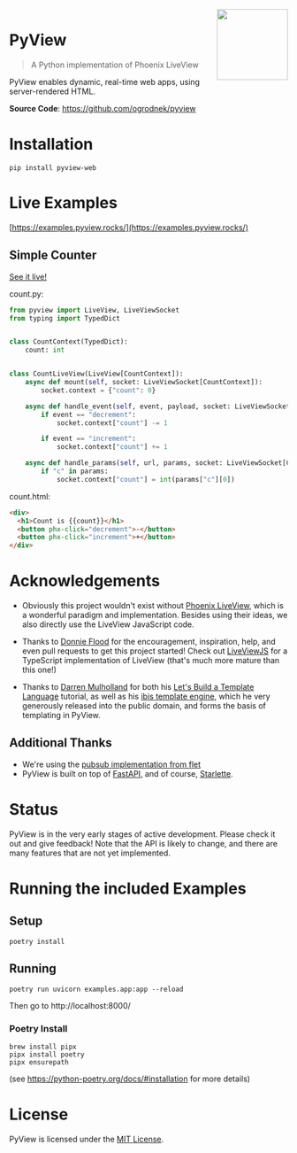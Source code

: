<img src="https://pyview.rocks/images/pyview_logo_512.png" width="128px" align="right" />

# PyView

> A Python implementation of Phoenix LiveView

PyView enables dynamic, real-time web apps, using server-rendered HTML.

**Source Code**: <a href="https://github.com/ogrodnek/pyview" target="_blank">https://github.com/ogrodnek/pyview</a>

# Installation

`pip install pyview-web`

# Live Examples

[https://examples.pyview.rocks/](https://examples.pyview.rocks/)

## Simple Counter

[See it live!](https://examples.pyview.rocks/count)

count.py:

```python
from pyview import LiveView, LiveViewSocket
from typing import TypedDict


class CountContext(TypedDict):
    count: int


class CountLiveView(LiveView[CountContext]):
    async def mount(self, socket: LiveViewSocket[CountContext]):
        socket.context = {"count": 0}

    async def handle_event(self, event, payload, socket: LiveViewSocket[CountContext]):
        if event == "decrement":
            socket.context["count"] -= 1

        if event == "increment":
            socket.context["count"] += 1

    async def handle_params(self, url, params, socket: LiveViewSocket[CountContext]):
        if "c" in params:
            socket.context["count"] = int(params["c"][0])
```

count.html:

```html
<div>
  <h1>Count is {{count}}</h1>
  <button phx-click="decrement">-</button>
  <button phx-click="increment">+</button>
</div>
```

# Acknowledgements

- Obviously this project wouldn't exist without [Phoenix LiveView](https://github.com/phoenixframework/phoenix_live_view), which is a wonderful paradigm and implementation. Besides using their ideas, we also directly use the LiveView JavaScript code.
- Thanks to [Donnie Flood](https://github.com/floodfx) for the encouragement, inspiration, help, and even pull requests to get this project started! Check out [LiveViewJS](https://github.com/floodfx/liveviewjs) for a TypeScript implementation of LiveView (that's much more mature than this one!)

- Thanks to [Darren Mulholland](https://github.com/dmulholl) for both his [Let's Build a Template Language](https://www.dmulholl.com/lets-build/a-template-language.html) tutorial, as well as his [ibis template engine](https://github.com/dmulholl/ibis), which he very generously released into the public domain, and forms the basis of templating in PyView.

## Additional Thanks

- We're using the [pubsub implementation from flet](https://github.com/flet-dev/flet)
- PyView is built on top of [FastAPI](https://fastapi.tiangolo.com), and of course, [Starlette](https://www.starlette.io/).

# Status

PyView is in the very early stages of active development. Please check it out and give feedback! Note that the API is likely to change, and there are many features that are not yet implemented.

# Running the included Examples

## Setup

```
poetry install
```

## Running

```
poetry run uvicorn examples.app:app --reload
```

Then go to http://localhost:8000/

### Poetry Install

```
brew install pipx
pipx install poetry
pipx ensurepath
```

(see https://python-poetry.org/docs/#installation for more details)

# License

PyView is licensed under the [MIT License](LICENSE).
